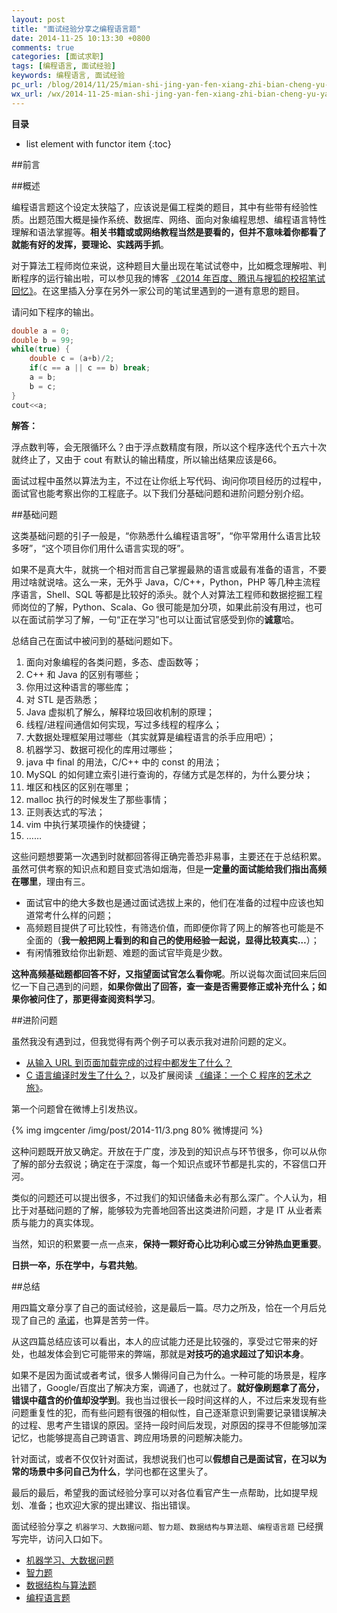 ```yaml
---
layout: post
title: "面试经验分享之编程语言题"
date: 2014-11-25 10:13:30 +0800
comments: true
categories: [面试求职]
tags: [编程语言, 面试经验]
keywords: 编程语言, 面试经验
pc_url: /blog/2014/11/25/mian-shi-jing-yan-fen-xiang-zhi-bian-cheng-yu-yan-ti/
wx_url: /wx/2014-11-25-mian-shi-jing-yan-fen-xiang-zhi-bian-cheng-yu-yan-ti.html
---
```


__目录__

* list element with functor item
{:toc}

##前言

<!-- excerpt start -->

##概述

编程语言题这个设定太狭隘了，应该说是偏工程类的题目，其中有些带有经验性质。出题范围大概是操作系统、数据库、网络、面向对象编程思想、编程语言特性理解和语法掌握等。**相关书籍或或网络教程当然是要看的，但并不意味着你都看了就能有好的发挥，要理论、实践两手抓**。

对于算法工程师岗位来说，这种题目大量出现在笔试试卷中，比如概念理解啦、判断程序的运行输出啦，可以参见我的博客 [《2014 年百度、腾讯与搜狐的校招笔试回忆》](http://frank19900731.github.io/blog/2014/11/21/bai-du-teng-xun-yu-sou-hu-de-bi-shi-hui-yi/)。在这里插入分享在另外一家公司的笔试里遇到的一道有意思的题目。

请问如下程序的输出。

```cpp 一道笔试题
double a = 0;
double b = 99;
while(true) {
	double c = (a+b)/2;
	if(c == a || c == b) break;
	a = b;
	b = c;
}
cout<<a;
```

**解答：**

<p style="color: #AAA;">

浮点数判等，会无限循环么？由于浮点数精度有限，所以这个程序迭代个五六十次就终止了，又由于 cout 有默认的输出精度，所以输出结果应该是66。

</p>

面试过程中虽然以算法为主，不过在让你纸上写代码、询问你项目经历的过程中，面试官也能考察出你的工程底子。以下我们分基础问题和进阶问题分别介绍。

<!-- excerpt end -->

##基础问题

这类基础问题的引子一般是，“你熟悉什么编程语言呀”，“你平常用什么语言比较多呀”，“这个项目你们用什么语言实现的呀”。

如果不是真大牛，就挑一个相对而言自己掌握最熟的语言或最有准备的语言，不要用过啥就说啥。这么一来，无外乎 Java，C/C++，Python，PHP 等几种主流程序语言，Shell、SQL 等都是比较好的添头。就个人对算法工程师和数据挖掘工程师岗位的了解，Python、Scala、Go 很可能是加分项，如果此前没有用过，也可以在面试前学习了解，一句“正在学习”也可以让面试官感受到你的**诚意**哈。

总结自己在面试中被问到的基础问题如下。

1. 面向对象编程的各类问题，多态、虚函数等；
2. C++ 和 Java 的区别有哪些；
3. 你用过这种语言的哪些库；
4. 对 STL 是否熟悉；
5. Java 虚拟机了解么，解释垃圾回收机制的原理；
6. 线程/进程间通信如何实现，写过多线程的程序么；
7. 大数据处理框架用过哪些（其实就算是编程语言的杀手应用吧）；
8. 机器学习、数据可视化的库用过哪些；
9. java 中 final 的用法，C/C++ 中的 const 的用法； 
10. MySQL 的如何建立索引进行查询的，存储方式是怎样的，为什么要分块；
11. 堆区和栈区的区别在哪里；
12. malloc 执行的时候发生了那些事情；
13. 正则表达式的写法；
14. vim 中执行某项操作的快捷键；
15. ……

这些问题想要第一次遇到时就都回答得正确完善恐非易事，主要还在于总结积累。虽然可供考察的知识点和题目变式浩如烟海，但是**一定量的面试能给我们指出高频在哪里**，理由有三。

- 面试官中的绝大多数也是通过面试选拔上来的，他们在准备的过程中应该也知道常考什么样的问题；
- 高频题目提供了可比较性，有筛选价值，而即便你背了网上的解答也可能是不全面的（**我一般把网上看到的和自己的使用经验一起说，显得比较真实…**）；
- 有闲情雅致给你出新题、难题的面试官毕竟是少数。

**这种高频基础题都回答不好，又指望面试官怎么看你呢**。所以说每次面试回来后回忆一下自己遇到的问题，**如果你做出了回答，查一查是否需要修正或补充什么；如果你被问住了，那更得查阅资料学习**。

##进阶问题

虽然我没有遇到过，但我觉得有两个例子可以表示我对进阶问题的定义。

- [从输入 URL 到页面加载完成的过程中都发生了什么？](http://fex.baidu.com/blog/2014/05/what-happen/)
- [C 语言编译时发生了什么？](http://mooc.guokr.com/note/13202/)，以及扩展阅读 [《编译：一个 C 程序的艺术之旅》](https://bojieli.com/2014/11/c-compiler/)。

第一个问题曾在微博上引发热议。

{% img imgcenter /img/post/2014-11/3.png 80% 微博提问 %}

这种问题既开放又确定。开放在于广度，涉及到的知识点与环节很多，你可以从你了解的部分去叙说；确定在于深度，每一个知识点或环节都是扎实的，不容信口开河。

类似的问题还可以提出很多，不过我们的知识储备未必有那么深广。个人认为，相比于对基础问题的了解，能够较为完善地回答出这类进阶问题，才是 IT 从业者素质与能力的真实体现。

当然，知识的积累要一点一点来，**保持一颗好奇心比功利心或三分钟热血更重要**。

**日拱一卒，乐在学中，与君共勉**。

##总结

用四篇文章分享了自己的面试经验，这是最后一篇。尽力之所及，恰在一个月后兑现了自己的 [承诺](http://frank19900731.github.io/blog/2014/10/25/qiu-zhi-ji-de-yi-dian-jing-yan-zhi-tan/)，也算是苦劳一件。

从这四篇总结应该可以看出，本人的应试能力还是比较强的，享受过它带来的好处，也越发体会到它可能带来的弊端，那就是**对技巧的追求超过了知识本身**。

如果不是因为面试或者考试，很多人懒得问自己为什么。一种可能的场景是，程序出错了，Google/百度出了解决方案，调通了，也就过了。**就好像刷题拿了高分，错误中蕴含的价值却没学到**。我也当过很长一段时间这样的人，不过后来发现有些问题重复性的犯，而有些问题有很强的相似性，自己逐渐意识到需要记录错误解决的过程、思考产生错误的原因。坚持一段时间后发现，对原因的探寻不但能够加深记忆，也能够提高自己跨语言、跨应用场景的问题解决能力。

针对面试，或者不仅仅针对面试，我想说我们也可以**假想自己是面试官，在习以为常的场景中多问自己为什么**，学问也都在这里头了。

最后的最后，希望我的面试经验分享可以对各位看官产生一点帮助，比如提早规划、准备；也欢迎大家的提出建议、指出错误。

面试经验分享之 `机器学习、大数据问题`、`智力题`、`数据结构与算法题`、`编程语言题` 已经撰写完毕，访问入口如下。

- [机器学习、大数据问题](/blog/2014/11/06/mian-shi-jing-yan-zhi-ji-qi-xue-xi-da-shu-ju-wen-ti/)
- [智力题](/blog/2014/11/07/mian-shi-jing-yan-fen-xiang-zhi-zhi-li-ti/)
- [数据结构与算法题](/blog/2014/11/18/mian-shi-jing-yan-fen-xiang-zhi-shu-ju-jie-gou-suan-fa-fen-xiang/)
- [编程语言题](/blog/2014/11/25/mian-shi-jing-yan-fen-xiang-zhi-bian-cheng-yu-yan-ti/)